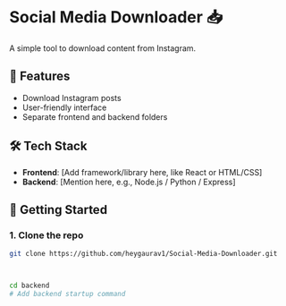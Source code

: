 # Social Media Downloader 📥

A simple tool to download content from Instagram.

## 🧩 Features
- Download Instagram posts
- User-friendly interface
- Separate frontend and backend folders

## 🛠 Tech Stack
- **Frontend**: [Add framework/library here, like React or HTML/CSS]
- **Backend**: [Mention here, e.g., Node.js / Python / Express]

## 🚀 Getting Started

### 1. Clone the repo
```bash
git clone https://github.com/heygaurav1/Social-Media-Downloader.git



cd backend
# Add backend startup command
